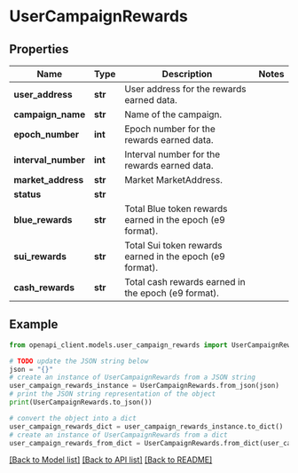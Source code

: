 # UserCampaignRewards


## Properties

Name | Type | Description | Notes
------------ | ------------- | ------------- | -------------
**user_address** | **str** | User address for the rewards earned data. | 
**campaign_name** | **str** | Name of the campaign. | 
**epoch_number** | **int** | Epoch number for the rewards earned data. | 
**interval_number** | **int** | Interval number for the rewards earned data. | 
**market_address** | **str** | Market MarketAddress. | 
**status** | **str** |  | 
**blue_rewards** | **str** | Total Blue token rewards earned in the epoch (e9 format). | 
**sui_rewards** | **str** | Total Sui token rewards earned in the epoch (e9 format). | 
**cash_rewards** | **str** | Total cash rewards earned in the epoch (e9 format). | 

## Example

```python
from openapi_client.models.user_campaign_rewards import UserCampaignRewards

# TODO update the JSON string below
json = "{}"
# create an instance of UserCampaignRewards from a JSON string
user_campaign_rewards_instance = UserCampaignRewards.from_json(json)
# print the JSON string representation of the object
print(UserCampaignRewards.to_json())

# convert the object into a dict
user_campaign_rewards_dict = user_campaign_rewards_instance.to_dict()
# create an instance of UserCampaignRewards from a dict
user_campaign_rewards_from_dict = UserCampaignRewards.from_dict(user_campaign_rewards_dict)
```
[[Back to Model list]](../README.md#documentation-for-models) [[Back to API list]](../README.md#documentation-for-api-endpoints) [[Back to README]](../README.md)


